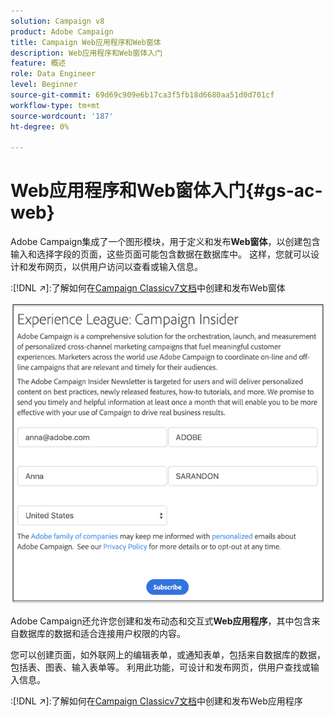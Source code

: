 ```yaml
---
solution: Campaign v8
product: Adobe Campaign
title: Campaign Web应用程序和Web窗体
description: Web应用程序和Web窗体入门
feature: 概述
role: Data Engineer
level: Beginner
source-git-commit: 69d69c909e6b17ca3f5fb18d6680aa51d0d701cf
workflow-type: tm+mt
source-wordcount: '187'
ht-degree: 0%

---
```


# Web应用程序和Web窗体入门{#gs-ac-web}

Adobe Campaign集成了一个图形模块，用于定义和发布&#x200B;**Web窗体**，以创建包含输入和选择字段的页面，这些页面可能包含数据在数据库中。 这样，您就可以设计和发布网页，以供用户访问以查看或输入信息。

:[!DNL :arrow_upper_right:]:了解如何在[Campaign Classicv7文档](https://experienceleague.corp.adobe.com/docs/campaign-classic/using/designing-content/web-forms/about-web-forms.html?lang=en#designing-content)中创建和发布Web窗体

![](assets/sample.png)

Adobe Campaign还允许您创建和发布动态和交互式&#x200B;**Web应用程序**，其中包含来自数据库的数据和适合连接用户权限的内容。

您可以创建页面，如外联网上的编辑表单，或通知表单，包括来自数据库的数据，包括表、图表、输入表单等。 利用此功能，可设计和发布网页，供用户查找或输入信息。

:[!DNL :arrow_upper_right:]:了解如何在[Campaign Classicv7文档](https://experienceleague.corp.adobe.com/docs/campaign-classic/using/designing-content/web-applications/about-web-applications.html?lang=en#designing-content)中创建和发布Web应用程序
